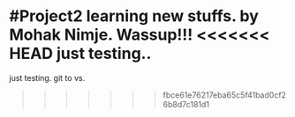 #Project2
learning new stuffs.
by Mohak Nimje.
Wassup!!!
<<<<<<< HEAD
just testing..
=======
just testing.
git to vs.
>>>>>>> fbce61e76217eba65c5f41bad0cf26b8d7c181d1
